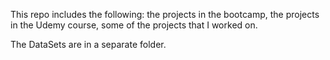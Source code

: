 
This repo includes the following:
  the projects in the bootcamp,
  the projects in the Udemy course,
  some of the projects that I worked on.
  
The DataSets are in a separate folder.
